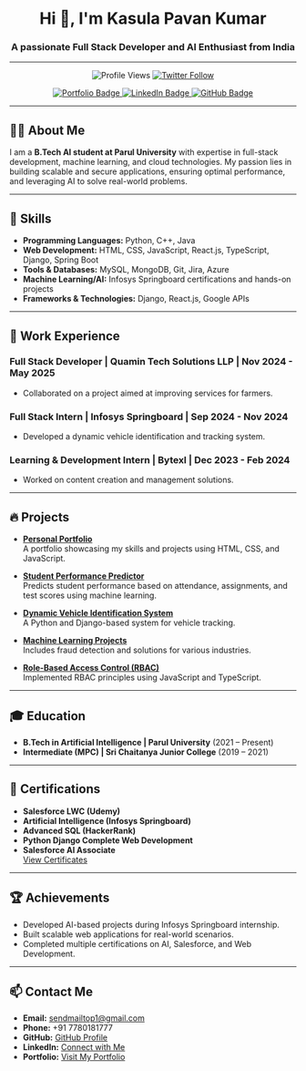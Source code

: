 <h1 align="center">Hi 👋, I'm Kasula Pavan Kumar</h1>
<h3 align="center">A passionate Full Stack Developer and AI Enthusiast from India</h3>

---

<p align="center">
  <img src="https://komarev.com/ghpvc/?username=pavankumarkasula73&label=Profile%20views&color=0e75b6&style=flat" alt="Profile Views" />
  <a href="https://twitter.com/pavankumarkasu3" target="_blank">
    <img src="https://img.shields.io/twitter/follow/pavankumarkasu3?logo=twitter&style=for-the-badge" alt="Twitter Follow" />
  </a>
</p>

<p align="center">
  <a href="https://pavan-kumar.vercel.app" target="_blank">
    <img src="https://img.shields.io/badge/Portfolio-Visit-blue?style=for-the-badge" alt="Portfolio Badge" />
  </a>
  <a href="https://linkedin.com/in/pavankumarkasula73linkden" target="_blank">
    <img src="https://img.shields.io/badge/LinkedIn-Connect-blue?style=for-the-badge" alt="LinkedIn Badge" />
  </a>
  <a href="https://github.com/pavankumarkasula73" target="_blank">
    <img src="https://img.shields.io/badge/GitHub-Follow-black?style=for-the-badge" alt="GitHub Badge" />
  </a>
</p>

---

## 👨‍💻 About Me

I am a **B.Tech AI student at Parul University** with expertise in full-stack development, machine learning, and cloud technologies. My passion lies in building scalable and secure applications, ensuring optimal performance, and leveraging AI to solve real-world problems.

---

## 🚀 Skills
- **Programming Languages:** Python, C++, Java  
- **Web Development:** HTML, CSS, JavaScript, React.js, TypeScript, Django, Spring Boot  
- **Tools & Databases:** MySQL, MongoDB, Git, Jira, Azure  
- **Machine Learning/AI:** Infosys Springboard certifications and hands-on projects  
- **Frameworks & Technologies:** Django, React.js, Google APIs  

---

## 💼 Work Experience

### Full Stack Developer | Quamin Tech Solutions LLP | Nov 2024 - May 2025
- Collaborated on a project aimed at improving services for farmers.

### Full Stack Intern | Infosys Springboard | Sep 2024 - Nov 2024
- Developed a dynamic vehicle identification and tracking system.

### Learning & Development Intern | Bytexl | Dec 2023 - Feb 2024
- Worked on content creation and management solutions.

---

## 🔥 Projects

- **[Personal Portfolio](https://pavan-kumar.vercel.app)**  
  A portfolio showcasing my skills and projects using HTML, CSS, and JavaScript.

- **[Student Performance Predictor](https://github.com/pavankumarkasula73/Student-Performance-Predictor)**  
  Predicts student performance based on attendance, assignments, and test scores using machine learning.

- **[Dynamic Vehicle Identification System](https://github.com/pavankumarkasula73/Dynamic-Vehicle-Identification-and-Tracker)**  
  A Python and Django-based system for vehicle tracking.

- **[Machine Learning Projects](https://github.com/pavankumarkasula73/MachineLearning-Projects)**  
  Includes fraud detection and solutions for various industries.

- **[Role-Based Access Control (RBAC)](https://role-based-access-control-rbac-ui-kasula-pavan-kumar.vercel.app/)**  
  Implemented RBAC principles using JavaScript and TypeScript.

---

## 🎓 Education

- **B.Tech in Artificial Intelligence | Parul University** (2021 – Present)  
- **Intermediate (MPC) | Sri Chaitanya Junior College** (2019 – 2021)  

---

## 📜 Certifications
- **Salesforce LWC (Udemy)**  
- **Artificial Intelligence (Infosys Springboard)**  
- **Advanced SQL (HackerRank)**  
- **Python Django Complete Web Development**  
- **Salesforce AI Associate**  
  [View Certificates](https://drive.google.com/file/d/1FFVK5nuJVSpeuQo4PdAN8_cXX7kl1fZT/view?usp=sharing)

---

## 🏆 Achievements
- Developed AI-based projects during Infosys Springboard internship.  
- Built scalable web applications for real-world scenarios.  
- Completed multiple certifications on AI, Salesforce, and Web Development.  

---

## 📫 Contact Me
- **Email:** [sendmailtop1@gmail.com](mailto:sendmailtop1@gmail.com)  
- **Phone:** +91 7780181777  
- **GitHub:** [GitHub Profile](https://github.com/pavankumarkasula73)  
- **LinkedIn:** [Connect with Me](https://linkedin.com/in/pavankumarkasula73linkden)  
- **Portfolio:** [Visit My Portfolio](https://pavan-kumar.vercel.app)  
